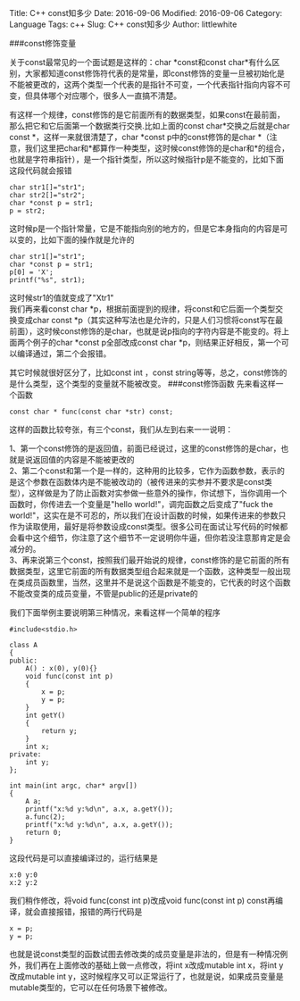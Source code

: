 Title: C++ const知多少 
Date: 2016-09-06
Modified: 2016-09-06
Category: Language
Tags: c++
Slug: C++ const知多少
Author: littlewhite

###const修饰变量

关于const最常见的一个面试题是这样的：char \*const和const char\*有什么区别，大家都知道const修饰符代表的是常量，即const修饰的变量一旦被初始化是不能被更改的，这两个类型一个代表的是指针不可变，一个代表指针指向内容不可变，但具体哪个对应哪个，很多人一直搞不清楚。

有这样一个规律，const修饰的是它前面所有的数据类型，如果const在最前面，那么把它和它后面第一个数据类行交换.比如上面的const char\*交换之后就是char const \*，这样一来就很清楚了，char \*const p中的const修饰的是char *（注意，我们这里把char和\*都算作一种类型，这时候const修饰的是char和\*的组合，也就是字符串指针），是一个指针类型，所以这时候指针p是不能变的，比如下面这段代码就会报错  
		
	char str1[]="str1";
	char str2[]="str2";
	char *const p = str1;
	p = str2;
这时候p是一个指针常量，它是不能指向别的地方的，但是它本身指向的内容是可以变的，比如下面的操作就是允许的

	char str1[]="str1";
	char *const p = str1;
	p[0] = 'X';
	printf("%s", str1);
这时候str1的值就变成了"Xtr1"  
我们再来看const char \*p，根据前面提到的规律，将const和它后面一个类型交换变成char const \*p（其实这种写法也是允许的，只是人们习惯将const写在最前面），这时候const修饰的是char，也就是说p指向的字符内容是不能变的。将上面两个例子的char \*const p全部改成const char \*p，则结果正好相反，第一个可以编译通过，第二个会报错。

其它时候就很好区分了，比如const int ，const string等等，总之，const修饰的是什么类型，这个类型的变量就不能被改变。
###const修饰函数
先来看这样一个函数  

	const char * func(const char *str) const;  
这样的函数比较夸张，有三个const，我们从左到右来一一说明：  

1、第一个const修饰的是返回值，前面已经说过，这里的const修饰的是char，也就是说返回值的内容是不能被更改的  
2、第二个const和第一个是一样的，这种用的比较多，它作为函数参数，表示的是这个参数在函数体内是不能被改动的（被传进来的实参并不要求是const类型），这样做是为了防止函数对实参做一些意外的操作，你试想下，当你调用一个函数时，你传进去一个变量是"hello world!"，调完函数之后变成了"fuck the world!"，这实在是不可忍的，所以我们在设计函数的时候，如果传进来的参数只作为读取使用，最好是将参数设成const类型。很多公司在面试让写代码的时候都会看中这个细节，你注意了这个细节不一定说明你牛逼，但你若没注意那肯定是会减分的。  
3、再来说第三个const，按照我们最开始说的规律，const修饰的是它前面的所有数据类型，这里它前面的所有数据类型组合起来就是一个函数，这种类型一般出现在类成员函数里，当然，这里并不是说这个函数是不能变的，它代表的时这个函数不能改变类的成员变量，不管是public的还是private的

我们下面举例主要说明第三种情况，来看这样一个简单的程序  

	#include<stdio.h>

	class A
	{
	public:
       	A() : x(0), y(0){}
       	void func(const int p)
       	{
       		x = p;
       		y = p;
       	}
       	int getY()
       	{
       		return y;
       	}
       	int x;
   	private:
   		int y;
   	};

	int main(int argc, char* argv[])
	{
		A a;
		printf("x:%d y:%d\n", a.x, a.getY());
		a.func(2);
		printf("x:%d y:%d\n", a.x, a.getY());
		return 0;
	}
	
这段代码是可以直接编译过的，运行结果是

	x:0 y:0
	x:2 y:2
我们稍作修改，将void func(const int p)改成void func(const int p) const再编译，就会直接报错，报错的两行代码是
	
	x = p;
	y = p;
也就是说const类型的函数试图去修改类的成员变量是非法的，但是有一种情况例外，我们再在上面修改的基础上做一点修改，将int x改成mutable int x，将int y改成mutable int y，这时候程序又可以正常运行了，也就是说，如果成员变量是mutable类型的，它可以在任何场景下被修改。
